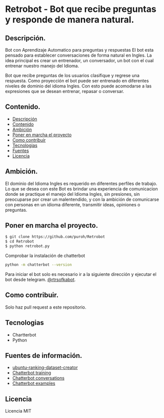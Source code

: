 # Retrobot - Bot que recibe preguntas y responde de manera natural.


## <div id="Description"></div> Descripción.
Bot con Aprendizaje Automatico para preguntas y respuestas
El bot esta pensado para establecer conversaciones de forma natural en Ingles.
La idea principal es crear un entrenador, un conversador, un bot con el cual entrenar nuestro manejo del Idioma.

Bot que recibe preguntas de los usuarios clasifique y regrese una respuesta.
Como proyección el bot puede ser entrenado en diferentes niveles de dominio del idioma Ingles.
Con esto puede acomodarse a las expresiones que se desean entrenar, repasar o conversar.

## <div id="Content"></div> Contenido.


- [Descripción](#Description)
- [Contenido](#Content)
- [Ambición](#Ambition)
- [Poner en marcha el proyecto](#Started)
- [Como contribuir](#Contribute)
- [Tecnologias](#Technologies)
- [Fuentes](#Resources)
- [Licencia](#License)

## <div id="Ambition"></div> Ambición.
El dominio del Idioma Ingles es requerido en diferentes perfiles de trabajo.
Lo que se desea con este Bot es brindar una experiencia de comunicacion donde se practique el manejo del Idioma Ingles,
sin presiones, sin preocuparse por crear un malentendido, y con la ambición de comunicarse con personas en un idioma diferente,
transmitir ideas, opiniones o preguntas.


## <div id="Started"></div> Poner en marcha el proyecto.

```sh
$ git clone https://github.com/puroh/Retrobot
$ cd Retrobot
$ python retrobot.py
```
Comprobar la instalación de chatterbot
```sh
python -m chatterbot --version
```

Para iniciar el bot solo es necesario ir a la siguiente dirección y ejecutar el bot desde telegram. [@rtrsofkabot](https://t.me/rtrsofkabot).

## <div id="Contribute"></div> Como contribuir.

Solo haz pull request a este repositorio.
## <div id="Tecnologies"></div> Tecnologias

* Chartterbot
* Python

## <div id="Resources"></div> Fuentes de información.
- [ubuntu-ranking-dataset-creator](https://github.com/rkadlec/ubuntu-ranking-dataset-creator)
- [Chatterbot training](https://chatterbot.readthedocs.io/en/latest/training.html#training-with-corpus-data)
- [Chatterbot conversations](https://www.tutorialdocs.com/tutorial/chatterbot/conversations.html)
- [Chatterbot examples](https://github.com/gunthercox/ChatterBot/tree/master/examples)
## <div id="License"></div> Licencia
Licencia MIT
